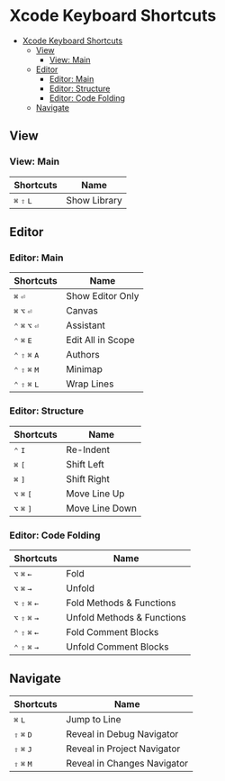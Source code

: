 # Xcode Keyboard Shortcuts

- [Xcode Keyboard Shortcuts](#xcode-keyboard-shortcuts)
  - [View](#view)
    - [View: Main](#view-main)
  - [Editor](#editor)
    - [Editor: Main](#editor-main)
    - [Editor: Structure](#editor-structure)
    - [Editor: Code Folding](#editor-code-folding)
  - [Navigate](#navigate)

## View

### View: Main

| Shortcuts                              | Name         |
|----------------------------------------|--------------|
| <kbd>⌘</kbd> <kbd>⇧</kbd> <kbd>L</kbd> | Show Library |

## Editor

### Editor: Main

| Shortcuts                                           | Name              |
|-----------------------------------------------------|-------------------|
| <kbd>⌘</kbd> <kbd>⏎</kbd>                           | Show Editor Only  |
| <kbd>⌘</kbd> <kbd>⌥</kbd> <kbd>⏎</kbd>              | Canvas            |
| <kbd>⌃</kbd> <kbd>⌘</kbd> <kbd>⌥</kbd> <kbd>⏎</kbd> | Assistant         |
| <kbd>⌃</kbd> <kbd>⌘</kbd> <kbd>E</kbd>              | Edit All in Scope |
| <kbd>⌃</kbd> <kbd>⇧</kbd> <kbd>⌘</kbd> <kbd>A</kbd> | Authors           |
| <kbd>⌃</kbd> <kbd>⇧</kbd> <kbd>⌘</kbd> <kbd>M</kbd> | Minimap           |
| <kbd>⌃</kbd> <kbd>⇧</kbd> <kbd>⌘</kbd> <kbd>L</kbd> | Wrap Lines        |

### Editor: Structure

| Shortcuts                              | Name           |
|----------------------------------------|----------------|
| <kbd>⌃</kbd> <kbd>I</kbd>              | Re-Indent      |
| <kbd>⌘</kbd> <kbd>[</kbd>              | Shift Left     |
| <kbd>⌘</kbd> <kbd>]</kbd>              | Shift Right    |
| <kbd>⌥</kbd> <kbd>⌘</kbd> <kbd>[</kbd> | Move Line Up   |
| <kbd>⌥</kbd> <kbd>⌘</kbd> <kbd>]</kbd> | Move Line Down |

### Editor: Code Folding

| Shortcuts                                           | Name                       |
|-----------------------------------------------------|----------------------------|
| <kbd>⌥</kbd> <kbd>⌘</kbd> <kbd>←</kbd>              | Fold                       |
| <kbd>⌥</kbd> <kbd>⌘</kbd> <kbd>→</kbd>              | Unfold                     |
| <kbd>⌥</kbd> <kbd>⇧</kbd> <kbd>⌘</kbd> <kbd>←</kbd> | Fold Methods & Functions   |
| <kbd>⌥</kbd> <kbd>⇧</kbd> <kbd>⌘</kbd> <kbd>→</kbd> | Unfold Methods & Functions |
| <kbd>⌃</kbd> <kbd>⇧</kbd> <kbd>⌘</kbd> <kbd>←</kbd> | Fold Comment Blocks        |
| <kbd>⌃</kbd> <kbd>⇧</kbd> <kbd>⌘</kbd> <kbd>→</kbd> | Unfold Comment Blocks      |

## Navigate

| Shortcuts                              | Name                        |
|----------------------------------------|-----------------------------|
| <kbd>⌘</kbd> <kbd>L</kbd>              | Jump to Line                |
| <kbd>⇧</kbd> <kbd>⌘</kbd> <kbd>D</kbd> | Reveal in Debug Navigator   |
| <kbd>⇧</kbd> <kbd>⌘</kbd> <kbd>J</kbd> | Reveal in Project Navigator |
| <kbd>⇧</kbd> <kbd>⌘</kbd> <kbd>M</kbd> | Reveal in Changes Navigator |

